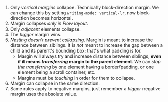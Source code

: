 1. Only *vertical margins* collapse. Technically block-direction margin. We can change this by setting `writing-mode: vertical-lr`, now block-direction becomes horizontal.
2. Margin collapses *only in Flow layout*.
3. Only *adjacent* elements collapse.
4. The *bigger* margin wins.
5. *Nesting doesn't prevent collapsing*. Margin is meant to increase the distance between siblings. It is _not_ meant to increase the gap between a child and its parent's bounding box; that's what padding is for.
	- Margin will always try and increase distance between siblings, **even if it means _transferring_ margin to the parent element**. We can *stop the transferring* by one element having a border/padding, or one element being a scroll container, etc.
	- Margins must be *touching* in order for them to collapse. 
6. Margin can collapse in the same direction.
7. Same rules apply to negative margins, just remember a *bigger* negative margin uses the absolute value.